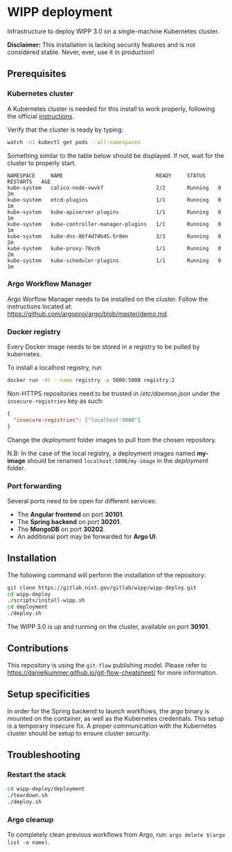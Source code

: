 # WIPP deployment

Infrastructure to deploy WIPP 3.0 on a single-machine Kubernetes cluster.

**Disclaimer:** This installation is lacking security features and is not 
considered stable. Never, ever, use it in production!

## Prerequisites

### Kubernetes cluster

A Kubernetes cluster is needed for this install to work properly, following the official
[instructions](https://kubernetes.io/docs/setup/independent/create-cluster-kubeadm/).

Verify that the cluster is ready by typing:
```bash
watch -n1 kubectl get pods --all-namespaces
```

Something similar to the table below should be displayed. If not, wait for the 
cluster to properly start.
```
NAMESPACE     NAME                              READY     STATUS    RESTARTS   AGE
kube-system   calico-node-vwvk7                 2/2       Running   0          2m
kube-system   etcd-plugins                      1/1       Running   0          1m
kube-system   kube-apiserver-plugins            1/1       Running   0          1m
kube-system   kube-controller-manager-plugins   1/1       Running   0          1m
kube-system   kube-dns-86f4d74b45-5r8mn         3/3       Running   0          2m
kube-system   kube-proxy-78vz6                  1/1       Running   0          2m
kube-system   kube-scheduler-plugins            1/1       Running   0          1m
```

### Argo Workflow Manager

Argo Worflow Manager needs to be installed on the cluster. Follow the 
instructions located at: https://github.com/argoproj/argo/blob/master/demo.md.

### Docker registry

Every Docker image needs to be stored in a registry to be pulled by kubernetes.

To install a localhost registry, run
```bash
docker run -dt --name registry -p 5000:5000 registry:2
```

Non-HTTPS repositories need to be trusted in */etc/daemon.json* under the \
`insecure-registries` key as such:
```json
{
  "insecure-registries": ["localhost:5000"]
}
```

Change the *deployment* folder images to pull from the chosen repository.

N.B: In the case of the local registry, a deployment images named **my-image** 
should be renamed `localhost:5000/my-image` in the *deployment* folder.

### Port forwarding

Several ports need to be open for different services:
* The **Angular frontend** on port **30101**.
* The **Spring backend** on port **30201**.
* The **MongoDB** on port **30202**.
* An additional port may be forwarded for **Argo UI**.


## Installation

The following command will perform the installation of the repository:
```bash
git clone https://gitlab.nist.gov/gitlab/wipp/wipp-deploy.git
cd wipp-deploy
./scripts/install-wipp.sh
cd deployment
./deploy.sh
```

The WIPP 3.0 is up and running on the cluster, available on port **30101**.

## Contributions

This repository is using the `git-flow` publishing model. Please refer to
https://danielkummer.github.io/git-flow-cheatsheet/ for more information.

## Setup specificities

In order for the Spring backend to launch workflows, the argo binary is mounted
on the container, as well as the Kubernetes credentials. This setup is a 
temporary insecure fix. A proper communication with the Kubernetes cluster 
should be setup to ensure cluster security.

## Troubleshooting

### Restart the stack

```bash
cd wipp-deploy/deployment
./teardown.sh
./deploy.sh
```

### Argo cleanup

To completely clean previous workflows from Argo, run: `argo delete $(argo list -o name)`.
